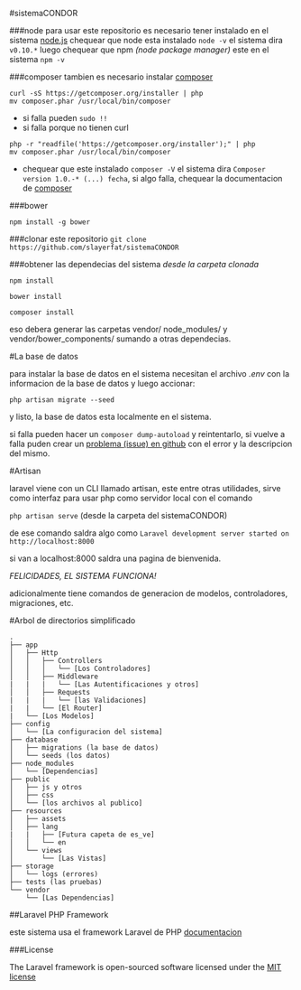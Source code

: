 #sistemaCONDOR

###node
para usar este repositorio es necesario tener instalado en el sistema [node.js](http://nodejs.org/)
chequear que node esta instalado `node -v` el sistema dira `v0.10.*` luego chequear que npm _(node package manager)_ este en el sistema `npm -v`

###composer
tambien es necesario instalar [composer](https://getcomposer.org/)

```
curl -sS https://getcomposer.org/installer | php
mv composer.phar /usr/local/bin/composer
```

- si falla pueden `sudo !!`
- si falla porque no tienen curl
```
php -r "readfile('https://getcomposer.org/installer');" | php
mv composer.phar /usr/local/bin/composer
```

- chequear que este instalado `composer -V` el sistema dira `Composer version 1.0.-* (...) fecha`, si algo falla, chequear la documentacion de [composer](https://getcomposer.org/)

###bower

`npm install -g bower`

###clonar este repositorio
`git clone https://github.com/slayerfat/sistemaCONDOR`

###obtener las dependecias del sistema
_desde la carpeta clonada_ 

`npm install`

`bower install`

`composer install`

eso debera generar las carpetas vendor/ node_modules/ y vendor/bower_components/ sumando a otras dependecias.

#La base de datos

para instalar la base de datos en el sistema necesitan el archivo *.env* con la informacion de la base de datos y luego accionar:

`php artisan migrate --seed`

y listo, la base de datos esta localmente en el sistema.

si falla pueden hacer un `composer dump-autoload` y reintentarlo, si vuelve a falla puden crear un [problema (issue) en github](https://github.com/slayerfat/sistemaCONDOR/issues) con el error y la descripcion del mismo.

#Artisan

laravel viene con un CLI llamado artisan, este entre otras utilidades, sirve como interfaz para usar php como servidor local con el comando

`php artisan serve` (desde la carpeta del sistemaCONDOR)

de ese comando saldra algo como `Laravel development server started on http://localhost:8000
`

si van a localhost:8000 saldra una pagina de bienvenida.

*FELICIDADES, EL SISTEMA FUNCIONA!*

adicionalmente tiene comandos de generacion de modelos, controladores, migraciones, etc.

#Arbol de directorios simplificado

```
.
├── app
│   ├── Http
│   │   ├── Controllers
│   │   │   └── [Los Controladores]
│   │   ├── Middleware
|   |   |   └── [Las Autentificaciones y otros]
│   │   ├── Requests
|   |   |   └── [las Validaciones]
|   |   └── [El Router]
|   └── [Los Modelos]
├── config
│   └── [La configuracion del sistema]
├── database
│   ├── migrations (la base de datos)
│   └── seeds (los datos)
├── node_modules
│   └── [Dependencias]
├── public
│   ├── js y otros
│   ├── css
│   └── [los archivos al publico]
├── resources
│   ├── assets
│   ├── lang
|   |   ├── [Futura capeta de es_ve]
│   │   └── en
│   └── views
│       └── [Las Vistas]
├── storage
│   └── logs (errores)
├── tests (las pruebas)
└── vendor
    └── [Las Dependencias]
```

##Laravel PHP Framework

este sistema usa el framework Laravel de PHP [documentacion](http://laravel.com/docs/5.0)

###License

The Laravel framework is open-sourced software licensed under the [MIT license](http://opensource.org/licenses/MIT)
